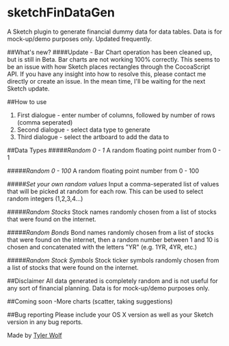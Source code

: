 sketchFinDataGen
================

A Sketch plugin to generate financial dummy data for data tables. Data is for mock-up/demo purposes only. Updated frequently.

##What's new?
####Update - Bar Chart operation has been cleaned up, but is still in Beta.
Bar charts are not working 100% correctly. This seems to be an issue with how Sketch places rectangles through the CocoaScript API. If you have any insight into how to resolve this, please contact me directly or create an issue. In the mean time, I'll be waiting for the next Sketch update.

##How to use
1. First dialogue - enter number of columns, followed by number of rows (comma seperated)
2. Second dialogue - select data type to generate
3. Third dialogue - select the artboard to add the data to

##Data Types
#####*Random 0 - 1*
A random floating point number from 0 - 1

#####*Random 0 - 100*
A random floating point number from 0 - 100

#####*Set your own random values*
Input a comma-seperated list of values that will be picked at random for each row. This can be used to select random integers (1,2,3,4...)

#####*Random Stocks*
Stock names randomly chosen from a list of stocks that were found on the internet.

#####*Random Bonds*
Bond names randomly chosen from a list of stocks that were found on the internet, then a random number between 1 and 10 is chosen and concatenated with the letters "YR" (e.g. 1YR, 4YR, etc.)

#####*Random Stock Symbols*
Stock ticker symbols randomly chosen from a list of stocks that were found on the internet.

##Disclaimer
All data generated is completely random and is not useful for any sort of financial planning. Data is for mock-up/demo purposes only.

##Coming soon
-More charts (scatter, taking suggestions)

##Bug reporting
Please include your OS X version as well as your Sketch version in any bug reports.

Made by [Tyler Wolf](http://www.tylernwolf.com)
